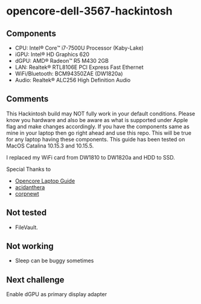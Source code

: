 # opencore-dell-3567-hackintosh

## Components
- CPU: Intel® Core™ i7-7500U Processor (Kaby-Lake)
- iGPU: Intel® HD Graphics 620
- dGPU: AMD® Radeon™ R5 M430 2GB
- LAN: Realtek® RTL8106E PCI Express Fast Ethernet
- WiFi/Bluetooth: BCM94350ZAE (DW1820a)
- Audio: Realtek® ALC256 High Definition Audio

## Comments
This Hackintosh build may NOT fully work in your default conditions. Please know you hardware and also be aware as what is supported under Apple flag and make changes accordingly. If you have the components same as mine in your laptop then go right ahead and use this repo. This will be true for any laptop having these components. This guide has been tested on MacOS Catalina 10.15.3 and 10.15.5.

I replaced my WiFi card from DW1810 to DW1820a and HDD to SSD.

Special Thanks to
- [Opencore Laptop Guide](https://dortania.github.io/vanilla-laptop-guide/)
- [acidanthera](https://github.com/acidanthera)
- [corpnewt](https://github.com/corpnewt)

## Not tested
- FileVault.

## Not working
- Sleep can be buggy sometimes

## Next challenge
Enable dGPU as primary display adapter
